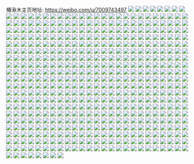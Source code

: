 椿湫木主页地址: https://weibo.com/u/7009743497 
![](https://wx4.sinaimg.cn/mw2000/007EoauZly1h9fcd9bjrzj31kw23ux6p.jpg) 
![](https://wx4.sinaimg.cn/mw2000/007EoauZly1h9fcd9yyyfj31kw23ux6p.jpg) 
![](https://wx4.sinaimg.cn/mw2000/007EoauZly1h9fcewswpkj323u1kw7wi.jpg) 
![](https://wx4.sinaimg.cn/mw2000/007EoauZly1h9fcevvivoj31kw23ux6p.jpg) 
![](https://wx4.sinaimg.cn/mw2000/007EoauZly1h9fcexmikyj31kw23u1ky.jpg) 
![](https://wx4.sinaimg.cn/mw2000/007EoauZly1h9fceyzzaqj31kw23u1ky.jpg) 
![](https://wx4.sinaimg.cn/mw2000/007EoauZly1h9fcf0apk8j323u1kw4qq.jpg) 
![](https://wx4.sinaimg.cn/mw2000/007EoauZly1h9fcf12aefj31kw23u1ky.jpg) 
![](https://wx4.sinaimg.cn/mw2000/007EoauZly1h9fcf1wp2ej31kw23u1ky.jpg) 
![](https://wx4.sinaimg.cn/mw2000/007EoauZly1h9fcf2c1fvj30u01407fy.jpg) 
![](https://wx4.sinaimg.cn/mw2000/007EoauZly1h9fcf45gjqj31s035sb2b.jpg) 
![](https://wx4.sinaimg.cn/mw2000/007EoauZly1h9fcf6p1dcj31s035skjn.jpg) 
![](https://wx4.sinaimg.cn/mw2000/007EoauZly1h9fcf9le6mj31s035sx6r.jpg) 
![](https://wx4.sinaimg.cn/mw2000/007EoauZly1h9fcfbsbohj31s035sb2b.jpg) 
![](https://wx4.sinaimg.cn/mw2000/007EoauZly1h9fcfeitnxj31s035sx6r.jpg) 
![](https://wx4.sinaimg.cn/mw2000/007EoauZly1h9fcfi5nhxj31s035s4qs.jpg) 
![](https://wx4.sinaimg.cn/mw2000/007EoauZly1h9fcfmz9qbj31s035s7wk.jpg) 
![](https://wx4.sinaimg.cn/mw2000/007EoauZly1h9fcfpzgsgj31s035su0y.jpg) 
![](https://wx4.sinaimg.cn/mw2000/007EoauZly1h9eziq86byj30u0140ahq.jpg) 
![](https://wx4.sinaimg.cn/mw2000/007EoauZly1h9ezipmuijj30u0140q8v.jpg) 
![](https://wx4.sinaimg.cn/mw2000/007EoauZly1h9ezirlnjhj30u0140n0n.jpg) 
![](https://wx4.sinaimg.cn/mw2000/007EoauZly1h9ezis34eij30u0140teg.jpg) 
![](https://wx4.sinaimg.cn/mw2000/007EoauZly1h9eziscjxuj30u0140mym.jpg) 
![](https://wx4.sinaimg.cn/mw2000/007EoauZly1h9ep5kxswoj31s035s1kz.jpg) 
![](https://wx4.sinaimg.cn/mw2000/007EoauZly1h9ep5oepn9j32c0340kjn.jpg) 
![](https://wx4.sinaimg.cn/mw2000/007EoauZly1h9ep5pr0gcj31o0280e81.jpg) 
![](https://wx4.sinaimg.cn/mw2000/007EoauZly1h9ep5r9bwoj31gl35rnpd.jpg) 
![](https://wx4.sinaimg.cn/mw2000/007EoauZly1h9ep5v66ggj32252que82.jpg) 
![](https://wx4.sinaimg.cn/mw2000/007EoauZly1h9ep5wcb4ej32c03404qq.jpg) 
![](https://wx4.sinaimg.cn/mw2000/007EoauZly1h9ep5z85yhj31s035sx6q.jpg) 
![](https://wx4.sinaimg.cn/mw2000/007EoauZly1h9ep620uvnj32c0340e84.jpg) 
![](https://wx4.sinaimg.cn/mw2000/007EoauZly1h9ep64ajtrj31s035s1ky.jpg) 
![](https://wx4.sinaimg.cn/mw2000/007EoauZly1h9ep668wc5j32c0340qv5.jpg) 
![](https://wx4.sinaimg.cn/mw2000/007EoauZly1h9ep67jlk0j32c0340e81.jpg) 
![](https://wx4.sinaimg.cn/mw2000/007EoauZly1h9ep690nahj32c0340b29.jpg) 
![](https://wx4.sinaimg.cn/mw2000/007EoauZly1h9ep6a9ac6j32c03404qp.jpg) 
![](https://wx4.sinaimg.cn/mw2000/007EoauZly1h9ep6bqhyoj321n21n7wi.jpg) 
![](https://wx4.sinaimg.cn/mw2000/007EoauZly1h9ep5hnadkj326u26unpd.jpg) 
![](https://wx4.sinaimg.cn/mw2000/007EoauZly1h9ep6cfwqdj31hc1hc1kx.jpg) 
![](https://wx4.sinaimg.cn/mw2000/007EoauZly1h9ep6dku5jj32c0340hdu.jpg) 
![](https://wx4.sinaimg.cn/mw2000/007EoauZly1h8jq13ox38j32c03401ky.jpg) 
![](https://wx4.sinaimg.cn/mw2000/007EoauZly1h7aa882idej31s035rqv6.jpg) 
![](https://wx4.sinaimg.cn/mw2000/007EoauZly1h7aa831017j316m0sgju4.jpg) 
![](https://wx4.sinaimg.cn/mw2000/007EoauZly1h7aa8ajf6nj32c03401kz.jpg) 
![](https://wx4.sinaimg.cn/mw2000/007EoauZly1h7aa87t6umj30sgaaf1ky.jpg) 
![](https://wx4.sinaimg.cn/mw2000/007EoauZly1h7aa8c3m6xj3340340e84.jpg) 
![](https://wx4.sinaimg.cn/mw2000/007EoauZly1h7aa84wgnfj30sg23ue1f.jpg) 
![](https://wx4.sinaimg.cn/mw2000/007EoauZly1h7aa8a9af0j31s035s1kz.jpg) 
![](https://wx4.sinaimg.cn/mw2000/007EoauZly1h7aa8529ulj30xy0u04en.jpg) 
![](https://wx4.sinaimg.cn/mw2000/007EoauZly1h7aa89s93dj31s035rx6q.jpg) 
![](https://wx4.sinaimg.cn/mw2000/007EoauZly1h62b2etzvfj32dc35sqv5.jpg) 
![](https://wx4.sinaimg.cn/mw2000/007EoauZly1h62b2iowbcj31s035s7hr.jpg) 
![](https://wx4.sinaimg.cn/mw2000/007EoauZly1h62b29066mj30sg30eqtc.jpg) 
![](https://wx4.sinaimg.cn/mw2000/007EoauZly1h62b2g0ey6j31s035su0x.jpg) 
![](https://wx4.sinaimg.cn/mw2000/007EoauZly1h62b2igz8zj30sg7dh4qs.jpg) 
![](https://wx4.sinaimg.cn/mw2000/007EoauZly1h62b2iuvhkj30sg6z94qp.jpg) 
![](https://wx4.sinaimg.cn/mw2000/007EoauZly1h62b2hdwh8j30sg4vbu0y.jpg) 
![](https://wx4.sinaimg.cn/mw2000/007EoauZly1h62b2eu11qj30sg3y8jxk.jpg) 
![](https://wx4.sinaimg.cn/mw2000/007EoauZly1h5yasbe2wpj30wi0yjjtq.jpg) 
![](https://wx4.sinaimg.cn/mw2000/007EoauZly1h5yasiwu8pj31s035s48v.jpg) 
![](https://wx4.sinaimg.cn/mw2000/007EoauZly1h5yasji43ij31s035sqa4.jpg) 
![](https://wx4.sinaimg.cn/mw2000/007EoauZly1h5yaseq3lrj31e01uoq6w.jpg) 
![](https://wx4.sinaimg.cn/mw2000/007EoauZly1h5yasigdpxj31s035s7ak.jpg) 
![](https://wx4.sinaimg.cn/mw2000/007EoauZly1h5yasj3tkwj31s035s7a7.jpg) 
![](https://wx4.sinaimg.cn/mw2000/007EoauZly1h5yashyeq5j32302s0kjl.jpg) 
![](https://wx4.sinaimg.cn/mw2000/007EoauZly1h5yasjhodsj32dc35s7b5.jpg) 
![](https://wx4.sinaimg.cn/mw2000/007EoauZly1h5yasbxtm6j30uu1uowg2.jpg) 
![](https://wx4.sinaimg.cn/mw2000/007EoauZly1h5yasimrddj32dc35sb2a.jpg) 
![](https://wx4.sinaimg.cn/mw2000/007EoauZly1h5yascdj4zj30u01hcjv0.jpg) 
![](https://wx4.sinaimg.cn/mw2000/007EoauZly1h5yasczwvjj30m813idn4.jpg) 
![](https://wx4.sinaimg.cn/mw2000/007EoauZly1h5yasd0g0sj30m813itc4.jpg) 
![](https://wx4.sinaimg.cn/mw2000/007EoauZly1h5yascsxjpj30m80hswh9.jpg) 
![](https://wx4.sinaimg.cn/mw2000/007EoauZly1h5ryw4hxfzj32c0340x6p.jpg) 
![](https://wx4.sinaimg.cn/mw2000/007EoauZly1h5ryqzcyfcj323u35shdu.jpg) 
![](https://wx4.sinaimg.cn/mw2000/007EoauZly1h5ryr20jxvj323u35skjm.jpg) 
![](https://wx4.sinaimg.cn/mw2000/007EoauZly1h5ryr4h8bej335s23uhdu.jpg) 
![](https://wx4.sinaimg.cn/mw2000/007EoauZly1h5ryr7h58hj31t82pvb2b.jpg) 
![](https://wx4.sinaimg.cn/mw2000/007EoauZly1h5ryra845pj323u35s4qr.jpg) 
![](https://wx4.sinaimg.cn/mw2000/007EoauZly1h5ryrce84qj323u35su0x.jpg) 
![](https://wx4.sinaimg.cn/mw2000/007EoauZly1h5ryrenpupj323u35snpd.jpg) 
![](https://wx4.sinaimg.cn/mw2000/007EoauZly1h5ryqwir8bj323u35s4qq.jpg) 
![](https://wx4.sinaimg.cn/mw2000/007EoauZly1h5ryrhb0qqj323u35sb2a.jpg) 
![](https://wx4.sinaimg.cn/mw2000/007EoauZly1h5ryrjnt4lj335s23ub2a.jpg) 
![](https://wx4.sinaimg.cn/mw2000/007EoauZly1h5ryrpdwcqj323u35s7wi.jpg) 
![](https://wx4.sinaimg.cn/mw2000/007EoauZly1h5ryrs66h0j323u35se82.jpg) 
![](https://wx4.sinaimg.cn/mw2000/007EoauZly1h5ryru71d4j31s32p9hdt.jpg) 
![](https://wx4.sinaimg.cn/mw2000/007EoauZly1h5ryrw98t1j323u35sb2a.jpg) 
![](https://wx4.sinaimg.cn/mw2000/007EoauZly1h5ryrms6fjj323u35shdu.jpg) 
![](https://wx4.sinaimg.cn/mw2000/007EoauZly1h5ryryqz25j323u35s1ky.jpg) 
![](https://wx4.sinaimg.cn/mw2000/007EoauZly1h5rys16a1oj323u35s1ky.jpg) 
![](https://wx4.sinaimg.cn/mw2000/007EoauZly1h5rys4bnjgj323u35s7wi.jpg) 
![](https://wx4.sinaimg.cn/mw2000/007EoauZly1h5rymhm28ej323u35sb2a.jpg) 
![](https://wx4.sinaimg.cn/mw2000/007EoauZly1h5rymt5bocj32tc480b2a.jpg) 
![](https://wx4.sinaimg.cn/mw2000/007EoauZly1h5rymkjfybj323u35s7wi.jpg) 
![](https://wx4.sinaimg.cn/mw2000/007EoauZly1h5rymmvbxaj323u35s4qq.jpg) 
![](https://wx4.sinaimg.cn/mw2000/007EoauZly1h5rymvraz6j323u35s4qq.jpg) 
![](https://wx4.sinaimg.cn/mw2000/007EoauZly1h5rymrm9txj31s92ofb29.jpg) 
![](https://wx4.sinaimg.cn/mw2000/007EoauZly1h5rynjicefj32tc4801l0.jpg) 
![](https://wx4.sinaimg.cn/mw2000/007EoauZly1h5rynmh1zmj32tc480qv7.jpg) 
![](https://wx4.sinaimg.cn/mw2000/007EoauZly1h5rynol2wxj32tc4804qr.jpg) 
![](https://wx4.sinaimg.cn/mw2000/007EoauZly1h5rynr2on7j32tc4801l0.jpg) 
![](https://wx4.sinaimg.cn/mw2000/007EoauZly1h5rynu2k3xj34802tc4qu.jpg) 
![](https://wx4.sinaimg.cn/mw2000/007EoauZly1h5rynh34gsj32tc480hdv.jpg) 
![](https://wx4.sinaimg.cn/mw2000/007EoauZly1h5rynw769vj32tc480u0y.jpg) 
![](https://wx4.sinaimg.cn/mw2000/007EoauZly1h5ev5ixc3jj32c0340x6p.jpg) 
![](https://wx4.sinaimg.cn/mw2000/007EoauZly1h5ev5q7zjpj325a2v2x6q.jpg) 
![](https://wx4.sinaimg.cn/mw2000/007EoauZly1h5ev5n0n3kj30lm0wfduc.jpg) 
![](https://wx4.sinaimg.cn/mw2000/007EoauZly1h5ev5p88tzj322e2r7npe.jpg) 
![](https://wx4.sinaimg.cn/mw2000/007EoauZly1h5ev5ixtryj31gl35rdnn.jpg) 
![](https://wx4.sinaimg.cn/mw2000/007EoauZly1h5ev5rumf7j335r23ux6p.jpg) 
![](https://wx4.sinaimg.cn/mw2000/007EoauZly1h5ev5ux95hj335r23u7wj.jpg) 
![](https://wx4.sinaimg.cn/mw2000/007EoauZly1h5ev5ns0u0j31be0zke1m.jpg) 
![](https://wx4.sinaimg.cn/mw2000/007EoauZly1h5ev5f3w2zj30wi1yc49i.jpg) 
![](https://wx4.sinaimg.cn/mw2000/007EoauZly1h5ev5gog3aj32c0340kd2.jpg) 
![](https://wx4.sinaimg.cn/mw2000/007EoauZly1h5ev5lrxj1j32c0340qv5.jpg) 
![](https://wx4.sinaimg.cn/mw2000/007EoauZly1h5ev5qxs79j32c0340e82.jpg) 
![](https://wx4.sinaimg.cn/mw2000/007EoauZly1h5ev5pw2qej32dc1kxb29.jpg) 
![](https://wx4.sinaimg.cn/mw2000/007EoauZly1h5ev5ofvygj32c03401ky.jpg) 
![](https://wx4.sinaimg.cn/mw2000/007EoauZly1h5ev5m31kgj32c0340npd.jpg) 
![](https://wx4.sinaimg.cn/mw2000/007EoauZly1h5ejsyyjxkj319j1oq1kx.jpg) 
![](https://wx4.sinaimg.cn/mw2000/007EoauZly1h4q64jw2xmj30sg65kqv7.jpg) 
![](https://wx4.sinaimg.cn/mw2000/007EoauZly1h4q64qzsc7j30sg5uyb2c.jpg) 
![](https://wx4.sinaimg.cn/mw2000/007EoauZly1h4q64srxn6j30sg1hx164.jpg) 
![](https://wx4.sinaimg.cn/mw2000/007EoauZly1h4q64w0ejfj30sg3cwe81.jpg) 
![](https://wx4.sinaimg.cn/mw2000/007EoauZly1h4q654w943j30sg6gau0z.jpg) 
![](https://wx4.sinaimg.cn/mw2000/007EoauZly1h4q65srrynj30sg7klx6r.jpg) 
![](https://wx4.sinaimg.cn/mw2000/007EoauZly1h4q660bhtcj31k522vnpd.jpg) 
![](https://wx4.sinaimg.cn/mw2000/007EoauZly1h4q667xm59j30sg32bhdt.jpg) 
![](https://wx4.sinaimg.cn/mw2000/007EoauZly1h4q66edra1j30sg5ma4qs.jpg) 
![](https://wx4.sinaimg.cn/mw2000/007EoauZly1h4ee12w04uj32c02bzkjm.jpg) 
![](https://wx4.sinaimg.cn/mw2000/007EoauZly1h4ee15l5btj31x61x64qq.jpg) 
![](https://wx4.sinaimg.cn/mw2000/007EoauZly1h4ee18yxfkj31q41q4qv5.jpg) 
![](https://wx4.sinaimg.cn/mw2000/007EoauZly1h4ee1cx2rmj3245245b2b.jpg) 
![](https://wx4.sinaimg.cn/mw2000/007EoauZly1h4ee1gaymwj32c02bznpf.jpg) 
![](https://wx4.sinaimg.cn/mw2000/007EoauZly1h4ee1grl9mj30lt0ltn1j.jpg) 
![](https://wx4.sinaimg.cn/mw2000/007EoauZly1h4ee0zldmdj32c0340e82.jpg) 
![](https://wx4.sinaimg.cn/mw2000/007EoauZly1h4ee1hg069j30wi1ycqkw.jpg) 
![](https://wx4.sinaimg.cn/mw2000/007EoauZly1h4ee1j2rk1j31pt1zc4qp.jpg) 
![](https://wx4.sinaimg.cn/mw2000/007EoauZly1h4ee1jp7iyj32c0340wxe.jpg) 
![](https://wx4.sinaimg.cn/mw2000/007EoauZly1h4b826qefgj32c0340npf.jpg) 
![](https://wx4.sinaimg.cn/mw2000/007EoauZly1h4b82nheelj30ve1604c4.jpg) 
![](https://wx4.sinaimg.cn/mw2000/007EoauZly1h4b8277jvdj30u0140thd.jpg) 
![](https://wx4.sinaimg.cn/mw2000/007EoauZly1h4b82ogj15j30u0140wrg.jpg) 
![](https://wx4.sinaimg.cn/mw2000/007EoauZly1h4b822re7rj30ug14lqdp.jpg) 
![](https://wx4.sinaimg.cn/mw2000/007EoauZly1h4b8288t7ij30vf15xdog.jpg) 
![](https://wx4.sinaimg.cn/mw2000/007EoauZly1h4b83m9xeaj31j21zw4qp.jpg) 
![](https://wx4.sinaimg.cn/mw2000/007EoauZly1h4b85dyjb7j31o0280kjl.jpg) 
![](https://wx4.sinaimg.cn/mw2000/007EoauZly1h4b84lp39qj31bb12xkd8.jpg) 
![](https://wx4.sinaimg.cn/mw2000/007EoauZly1h3eqe2cgryj33402c0x6p.jpg) 
![](https://wx4.sinaimg.cn/mw2000/007EoauZly1h3eqe3lrxuj31wa2j2x6g.jpg) 
![](https://wx4.sinaimg.cn/mw2000/007EoauZly1h3eqfyjjiuj30u0140jxf.jpg) 
![](https://wx4.sinaimg.cn/mw2000/007EoauZly1h3eqfyte3jj30u0140acq.jpg) 
![](https://wx4.sinaimg.cn/mw2000/007EoauZly1h3eqfz3szvj30u0190whp.jpg) 
![](https://wx4.sinaimg.cn/mw2000/007EoauZly1h3eqfza93tj30u00u0ac0.jpg) 
![](https://wx4.sinaimg.cn/mw2000/007EoauZly1h3eql93p2mj31400u0whh.jpg) 
![](https://wx4.sinaimg.cn/mw2000/007EoauZly1h3eqlasxncj31o0280npd.jpg) 
![](https://wx4.sinaimg.cn/mw2000/007EoauZly1h3eqlb6rprj30u0140dl6.jpg) 
![](https://wx4.sinaimg.cn/mw2000/007EoauZly1h3eqlbdf56j30u00u0dh4.jpg) 
![](https://wx4.sinaimg.cn/mw2000/007EoauZly1h3eqlbnvlqj31350jv42r.jpg) 
![](https://wx4.sinaimg.cn/mw2000/007EoauZly1h3eqldjzu9j31iu214qv5.jpg) 
![](https://wx4.sinaimg.cn/mw2000/007EoauZly1h3eqle2ztbj31o0280atl.jpg) 
![](https://wx4.sinaimg.cn/mw2000/007EoauZly1h3eqlev9fzj31o0280tzc.jpg) 
![](https://wx4.sinaimg.cn/mw2000/007EoauZly1h3eqlfezrlj31o0280e2f.jpg) 
![](https://wx4.sinaimg.cn/mw2000/007EoauZly1h3eqlfth7wj30lo0wimz2.jpg) 
![](https://wx4.sinaimg.cn/mw2000/007EoauZly1gznu8oike1j322r3404qq.jpg) 
![](https://wx4.sinaimg.cn/mw2000/007EoauZly1gznu8qxeonj31t02pee83.jpg) 
![](https://wx4.sinaimg.cn/mw2000/007EoauZly1gznu8rgq6bj30u010jq7j.jpg) 
![](https://wx4.sinaimg.cn/mw2000/007EoauZly1gznu8s4jy0j32v41wux37.jpg) 
![](https://wx4.sinaimg.cn/mw2000/007EoauZly1gznfbgojlzj311l1kdhcw.jpg) 
![](https://wx4.sinaimg.cn/mw2000/007EoauZly1gznemya4w0j31w72uc4qq.jpg) 
![](https://wx4.sinaimg.cn/mw2000/007EoauZly1gznemwelb4j323u35s1kz.jpg) 
![](https://wx4.sinaimg.cn/mw2000/007EoauZly1gznfbj2g1oj323u35snpe.jpg) 
![](https://wx4.sinaimg.cn/mw2000/007EoauZly1gznfbke7g9j31o02t8b29.jpg) 
![](https://wx4.sinaimg.cn/mw2000/007EoauZly1gznen0e3chj323u35shdu.jpg) 
![](https://wx4.sinaimg.cn/mw2000/007EoauZly1gznen2q5gzj323u35skjm.jpg) 
![](https://wx4.sinaimg.cn/mw2000/007EoauZly1gznen4qupoj323u35skjm.jpg) 
![](https://wx4.sinaimg.cn/mw2000/007EoauZly1gznencfekqj323u35sx6q.jpg) 
![](https://wx4.sinaimg.cn/mw2000/007EoauZly1gznenl8tedj323u35se82.jpg) 
![](https://wx4.sinaimg.cn/mw2000/007EoauZly1gznfbm7mc4j323v35s4qr.jpg) 
![](https://wx4.sinaimg.cn/mw2000/007EoauZly1gznfbokbjfj323u35snpe.jpg) 
![](https://wx4.sinaimg.cn/mw2000/007EoauZly1gznen6hshqj31q82ldu0x.jpg) 
![](https://wx4.sinaimg.cn/mw2000/007EoauZly1gznena1ye7j335s23ue82.jpg) 
![](https://wx4.sinaimg.cn/mw2000/007EoauZly1gznen82b9qj31gl26ve81.jpg) 
![](https://wx4.sinaimg.cn/mw2000/007EoauZly1gzke76ni8hj30u0140gqv.jpg) 
![](https://wx4.sinaimg.cn/mw2000/007EoauZly1gzke7dznadj323u35su0z.jpg) 
![](https://wx4.sinaimg.cn/mw2000/007EoauZly1gzke7fho76j31400u00xx.jpg) 
![](https://wx4.sinaimg.cn/mw2000/007EoauZly1gzke7fz9fbj30u0140wil.jpg) 
![](https://wx4.sinaimg.cn/mw2000/007EoauZly1gzke7jb4bnj323u35s4qs.jpg) 
![](https://wx4.sinaimg.cn/mw2000/007EoauZly1gzke7k6i8oj30u0140dkt.jpg) 
![](https://wx4.sinaimg.cn/mw2000/007EoauZly1gzke7w96ezj323u35se83.jpg) 
![](https://wx4.sinaimg.cn/mw2000/007EoauZly1gzke81rw5pj323u35s1l0.jpg) 
![](https://wx4.sinaimg.cn/mw2000/007EoauZly1gzke84mdv1j323u35s4qr.jpg) 
![](https://wx4.sinaimg.cn/mw2000/007EoauZly1gzke86kplsj323u35sx6p.jpg) 
![](https://wx4.sinaimg.cn/mw2000/007EoauZly1gzke878jt0j31900u0wld.jpg) 
![](https://wx4.sinaimg.cn/mw2000/007EoauZly1gzke8b4jf1j323u35se83.jpg) 
![](https://wx4.sinaimg.cn/mw2000/007EoauZly1gzke8drdhuj323u35s4qr.jpg) 
![](https://wx4.sinaimg.cn/mw2000/007EoauZly1gzke8j4my0j323u35sqv6.jpg) 
![](https://wx4.sinaimg.cn/mw2000/007EoauZly1gzke8p6u64j33344mokjo.jpg) 
![](https://wx4.sinaimg.cn/mw2000/007EoauZly1gzj95qsbujj31o03bykjm.jpg) 
![](https://wx4.sinaimg.cn/mw2000/007EoauZly1gzj95rh237j31vz19a7eo.jpg) 
![](https://wx4.sinaimg.cn/mw2000/007EoauZly1gzj95sgclej31jk2bcka0.jpg) 
![](https://wx4.sinaimg.cn/mw2000/007EoauZly1gzj95vgw7qj31o057b4qq.jpg) 
![](https://wx4.sinaimg.cn/mw2000/007EoauZly1gzj95wq6epj333421z1kx.jpg) 
![](https://wx4.sinaimg.cn/mw2000/007EoauZly1gzj95xhudqj32bc1jje4f.jpg) 
![](https://wx4.sinaimg.cn/mw2000/007EoauZly1gzj95zrubtj31o0280hdt.jpg) 
![](https://wx4.sinaimg.cn/mw2000/007EoauZly1gzj960rnpjj324f1lcqn7.jpg) 
![](https://wx4.sinaimg.cn/mw2000/007EoauZly1gzj962zd13j31o030fqv5.jpg) 
![](https://wx4.sinaimg.cn/mw2000/007EoauZly1gzekah9mopj30ez0hjgmi.jpg) 
![](https://wx4.sinaimg.cn/mw2000/007EoauZly1gzekahwirxj30xc0qfjyq.jpg) 
![](https://wx4.sinaimg.cn/mw2000/007EoauZly1gzekaj1cjaj30xc05fgn7.jpg) 
![](https://wx4.sinaimg.cn/mw2000/007EoauZly1gzekajjk6oj30xb05475q.jpg) 
![](https://wx4.sinaimg.cn/mw2000/007EoauZly1gzekakgndcj31o0200dti.jpg) 
![](https://wx4.sinaimg.cn/mw2000/007EoauZly1gzekan2os7j31o0400hdt.jpg) 
![](https://wx4.sinaimg.cn/mw2000/007EoauZly1gzekaqhedhj31o0500x6p.jpg) 
![](https://wx4.sinaimg.cn/mw2000/007EoauZly1gzekas9jezj31jk0xcb29.jpg) 
![](https://wx4.sinaimg.cn/mw2000/007EoauZly1gzekat54ftj31jk0xcaoh.jpg) 
![](https://wx4.sinaimg.cn/mw2000/007EoauZly1gzegfzgq9kj30si0g1te1.jpg) 
![](https://wx4.sinaimg.cn/mw2000/007EoauZly1gzegg09wi0j31o01vie38.jpg) 
![](https://wx4.sinaimg.cn/mw2000/007EoauZly1gzegg2awfej32bc2bc7wh.jpg) 
![](https://wx4.sinaimg.cn/mw2000/007EoauZly1gzegg3k1ovj32bc2bce7z.jpg) 
![](https://wx4.sinaimg.cn/mw2000/007EoauZly1gzegg42mrwj30rt07jjso.jpg) 
![](https://wx4.sinaimg.cn/mw2000/007EoauZly1gzegg5wtjuj32bc2bc7wi.jpg) 
![](https://wx4.sinaimg.cn/mw2000/007EoauZly1gzegg7gnooj32bc2bc4qp.jpg) 
![](https://wx4.sinaimg.cn/mw2000/007EoauZly1gzawha0pizj32bc1avdz1.jpg) 
![](https://wx4.sinaimg.cn/mw2000/007EoauZly1gzawhb12j0j32bc2bce81.jpg) 
![](https://wx4.sinaimg.cn/mw2000/007EoauZly1gzawhbkqe6j32bc1avtvf.jpg) 
![](https://wx4.sinaimg.cn/mw2000/007EoauZly1gzawhc1fyqj32bc1avqhn.jpg) 
![](https://wx4.sinaimg.cn/mw2000/007EoauZly1gzawhchvlaj32aw1am16v.jpg) 
![](https://wx4.sinaimg.cn/mw2000/007EoauZly1gzawhd18xcj327418i7hr.jpg) 
![](https://wx4.sinaimg.cn/mw2000/007EoauZly1gzawhdqlp9j32bc1av7nx.jpg) 
![](https://wx4.sinaimg.cn/mw2000/007EoauZly1gzawhgmh2pj32bc2bcb2c.jpg) 
![](https://wx4.sinaimg.cn/mw2000/007EoauZly1gzawhhdo29j327b18lk8j.jpg) 
![](https://wx4.sinaimg.cn/mw2000/007EoauZly1gz7fk8smknj33402c0kjl.jpg) 
![](https://wx4.sinaimg.cn/mw2000/007EoauZly1gz7fkan7efj31o04kz4qq.jpg) 
![](https://wx4.sinaimg.cn/mw2000/007EoauZly1gz7fkhcepdj31o05z0x6q.jpg) 
![](https://wx4.sinaimg.cn/mw2000/007EoauZly1gz7fklz8h7j31o0560kjn.jpg) 
![](https://wx4.sinaimg.cn/mw2000/007EoauZly1gz7fkp45s8j31o069wqv8.jpg) 
![](https://wx4.sinaimg.cn/mw2000/007EoauZly1gz7fksaxyzj31o06crkjm.jpg) 
![](https://wx4.sinaimg.cn/mw2000/007EoauZly1gz7fku6m53j31o02ylnpd.jpg) 
![](https://wx4.sinaimg.cn/mw2000/007EoauZly1gz7fkuvthrj31o02mih3r.jpg) 
![](https://wx4.sinaimg.cn/mw2000/007EoauZly1gz7fkxl89bj31o06t04qs.jpg) 
![](https://wx4.sinaimg.cn/mw2000/007EoauZly1gz4sz6gj6kj31o0300tye.jpg) 
![](https://wx4.sinaimg.cn/mw2000/007EoauZly1gz4sz8u3i8j31o03001kx.jpg) 
![](https://wx4.sinaimg.cn/mw2000/007EoauZly1gz4szba09pj31o02004jb.jpg) 
![](https://wx4.sinaimg.cn/mw2000/007EoauZly1gz4szdsfx7j31o0400e81.jpg) 
![](https://wx4.sinaimg.cn/mw2000/007EoauZly1gz4szimkz4j31o06007wi.jpg) 
![](https://wx4.sinaimg.cn/mw2000/007EoauZly1gz4szlib46j31o03004qp.jpg) 
![](https://wx4.sinaimg.cn/mw2000/007EoauZly1gz4sznmbfmj31o0300b0o.jpg) 
![](https://wx4.sinaimg.cn/mw2000/007EoauZly1gz4szoj8xdj30u00u0dkk.jpg) 
![](https://wx4.sinaimg.cn/mw2000/007EoauZly1gz4szpjo1dj31o026ytp3.jpg) 
![](https://wx4.sinaimg.cn/mw2000/007EoauZly1gz1t450ki4j324h24h1im.jpg) 
![](https://wx4.sinaimg.cn/mw2000/007EoauZly1gz0qqf13p3j32c0340hdv.jpg) 
![](https://wx4.sinaimg.cn/mw2000/007EoauZly1gz0qqiylcvj32c0340e83.jpg) 
![](https://wx4.sinaimg.cn/mw2000/007EoauZly1gz0qqlqu47j32c03407wj.jpg) 
![](https://wx4.sinaimg.cn/mw2000/007EoauZly1gz0qqn36umj31o0281npd.jpg) 
![](https://wx4.sinaimg.cn/mw2000/007EoauZly1gz0qqpid6zj31o03c41ky.jpg) 
![](https://wx4.sinaimg.cn/mw2000/007EoauZly1gz0qqrcx5rj32qu1u0b29.jpg) 
![](https://wx4.sinaimg.cn/mw2000/007EoauZly1gz0qqrz87kj322s33z4f4.jpg) 
![](https://wx4.sinaimg.cn/mw2000/007EoauZly1gz0mfd38kij31fj2bce82.jpg) 
![](https://wx4.sinaimg.cn/mw2000/007EoauZly1gz0qqvfwkpj32c0340x6p.jpg) 
![](https://wx4.sinaimg.cn/mw2000/007EoauZly1gz0qqw1tavj31he283ncc.jpg) 
![](https://wx4.sinaimg.cn/mw2000/007EoauZly1gz0qqx0vsmj334022r1kx.jpg) 
![](https://wx4.sinaimg.cn/mw2000/007EoauZly1gz0qqxns8kj334022rnht.jpg) 
![](https://wx4.sinaimg.cn/mw2000/007EoauZly1gz0mfp04uej31u52yx4qq.jpg) 
![](https://wx4.sinaimg.cn/mw2000/007EoauZly1gz0qqz5qucj32bc2bcnpd.jpg) 
![](https://wx4.sinaimg.cn/mw2000/007EoauZly1gyzimnlbtrj32c0340ajw.jpg) 
![](https://wx4.sinaimg.cn/mw2000/007EoauZly1gyzimoo3buj32bc2bc1kx.jpg) 
![](https://wx4.sinaimg.cn/mw2000/007EoauZly1gyzimqn5cej32c03404qp.jpg) 
![](https://wx4.sinaimg.cn/mw2000/007EoauZly1gyzimpbaywj32bc1qigzs.jpg) 
![](https://wx4.sinaimg.cn/mw2000/007EoauZly1gyzimro7p3j32v425ce3v.jpg) 
![](https://wx4.sinaimg.cn/mw2000/007EoauZly1gyzims9vd6j32bc2bc1cv.jpg) 
![](https://wx4.sinaimg.cn/mw2000/007EoauZly1gyz5ocnq6pj31mc12w1i1.jpg) 
![](https://wx4.sinaimg.cn/mw2000/007EoauZly1gyz5rsl3baj31cc2dxu0x.jpg) 
![](https://wx4.sinaimg.cn/mw2000/007EoauZly1gyz5rtur0lj31yd0z71kx.jpg) 
![](https://wx4.sinaimg.cn/mw2000/007EoauZly1gyz5ofo5zoj31mc2md4qq.jpg) 
![](https://wx4.sinaimg.cn/mw2000/007EoauZly1gyz5ogwglpj30hs0bvjrj.jpg) 
![](https://wx4.sinaimg.cn/mw2000/007EoauZly1gyz5ohjjvpj31pi1504qp.jpg) 
![](https://wx4.sinaimg.cn/mw2000/007EoauZly1gyxa3djj3zj30xc0dwwjm.jpg) 
![](https://wx4.sinaimg.cn/mw2000/007EoauZly1gyx3dk2hsnj32371kf1kx.jpg) 
![](https://wx4.sinaimg.cn/mw2000/007EoauZly1gyx3dkm208j31xj1ae0yy.jpg) 
![](https://wx4.sinaimg.cn/mw2000/007EoauZly1gyx3dm6p6zj32wk1xob29.jpg) 
![](https://wx4.sinaimg.cn/mw2000/007EoauZly1gyx3do30n4j31o02rohdt.jpg) 
![](https://wx4.sinaimg.cn/mw2000/007EoauZly1gyx3dq8ab3j31o03c04qp.jpg) 
![](https://wx4.sinaimg.cn/mw2000/007EoauZly1gyx3dro8kuj31o033qqv5.jpg) 
![](https://wx4.sinaimg.cn/mw2000/007EoauZly1gyx3dta578j31o02x0b29.jpg) 
![](https://wx4.sinaimg.cn/mw2000/007EoauZly1gyx3dtmyg4j30p70e6gm3.jpg) 
![](https://wx4.sinaimg.cn/mw2000/007EoauZly1gyx3dwbsroj32v425ckjn.jpg) 
![](https://wx4.sinaimg.cn/mw2000/007EoauZly1gyx3dxelenj30sg0sgtgx.jpg) 
![](https://wx4.sinaimg.cn/mw2000/007EoauZly1gyx3dxttwvj30st0lmaea.jpg) 
![](https://wx4.sinaimg.cn/mw2000/007EoauZly1gyx3e05sl9j32v425c7wj.jpg) 
![](https://wx4.sinaimg.cn/mw2000/007EoauZly1gyx3e2kfn8j32bc2bcqv6.jpg) 
![](https://wx4.sinaimg.cn/mw2000/007EoauZly1gyx3e5ip44j32bc2bcu0z.jpg) 
![](https://wx4.sinaimg.cn/mw2000/007EoauZly1gyw74q4l6wj30u01t00x9.jpg) 
![](https://wx4.sinaimg.cn/mw2000/007EoauZly1gyw74qj139j30u00u0dla.jpg) 
![](https://wx4.sinaimg.cn/mw2000/007EoauZly1gyulse3eukj31o0300b29.jpg) 
![](https://wx4.sinaimg.cn/mw2000/007EoauZly1gyulsfla9ej31o02001kx.jpg) 
![](https://wx4.sinaimg.cn/mw2000/007EoauZly1gyulshcc9dj31o03007wh.jpg) 
![](https://wx4.sinaimg.cn/mw2000/007EoauZly1gyulsijqxnj31o0200e0n.jpg) 
![](https://wx4.sinaimg.cn/mw2000/007EoauZly1gyulsjw2cmj31jk0xcb29.jpg) 
![](https://wx4.sinaimg.cn/mw2000/007EoauZly1gyulsmuoy1j31o0600e82.jpg) 
![](https://wx4.sinaimg.cn/mw2000/007EoauZly1gyulsoy5jpj31o0400e81.jpg) 
![](https://wx4.sinaimg.cn/mw2000/007EoauZly1gyulsqb87bj31o0200wt6.jpg) 
![](https://wx4.sinaimg.cn/mw2000/007EoauZly1gyulsrtdznj31jk0xchdt.jpg) 
![](https://wx4.sinaimg.cn/mw2000/007EoauZly1gyrg526k8cj31o03fn4qp.jpg) 
![](https://wx4.sinaimg.cn/mw2000/007EoauZly1gyrg5616qaj31o04wpnpf.jpg) 
![](https://wx4.sinaimg.cn/mw2000/007EoauZly1gyrg57ktejj32bc2bc7wh.jpg) 
![](https://wx4.sinaimg.cn/mw2000/007EoauZly1gyrg596jfij32bc2bckho.jpg) 
![](https://wx4.sinaimg.cn/mw2000/007EoauZly1gyrg5awaqdj32bc2bcu0x.jpg) 
![](https://wx4.sinaimg.cn/mw2000/007EoauZly1gyrg5de9rsj31o02i2x6p.jpg) 
![](https://wx4.sinaimg.cn/mw2000/007EoauZly1gyrg5dycx6j30sg0j0wg5.jpg) 
![](https://wx4.sinaimg.cn/mw2000/007EoauZly1gyrg5gddouj32bc2bcb2a.jpg) 
![](https://wx4.sinaimg.cn/mw2000/007EoauZly1gyrg5itqvpj3334223x6q.jpg) 
![](https://wx4.sinaimg.cn/mw2000/007EoauZly1gyrg5jnm03j30u02194fx.jpg) 
![](https://wx4.sinaimg.cn/mw2000/007EoauZly1gyp1z7n25nj31o02i0npe.jpg) 
![](https://wx4.sinaimg.cn/mw2000/007EoauZly1gyp1z9x4m2j31o0280qv5.jpg) 
![](https://wx4.sinaimg.cn/mw2000/007EoauZly1gyp1zbg32sj31o027wkjl.jpg) 
![](https://wx4.sinaimg.cn/mw2000/007EoauZly1gyp1zc54e3j32bc1jktl3.jpg) 
![](https://wx4.sinaimg.cn/mw2000/007EoauZly1gyp1z5zqllj30u00ql41a.jpg) 
![](https://wx4.sinaimg.cn/mw2000/007EoauZly1gyp1ze5wgzj31o027yhdt.jpg) 
![](https://wx4.sinaimg.cn/mw2000/007EoauZly1gyp1zejxplj30tz0jzah2.jpg) 
![](https://wx4.sinaimg.cn/mw2000/007EoauZly1gyp1zf3p22j32bc1jjng8.jpg) 
![](https://wx4.sinaimg.cn/mw2000/007EoauZly1gyp1zpdj7oj30u00jzdhd.jpg) 
![](https://wx4.sinaimg.cn/mw2000/007EoauZly1gyk0l59d6uj32bc2bc4qq.jpg) 
![](https://wx4.sinaimg.cn/mw2000/007EoauZly1gyk0ld18n3j32bb1jj1kx.jpg) 
![](https://wx4.sinaimg.cn/mw2000/007EoauZly1gyk0m9rl83j31o02c47wi.jpg) 
![](https://wx4.sinaimg.cn/mw2000/007EoauZly1gyk0mcxwprj31oi14c7wh.jpg) 
![](https://wx4.sinaimg.cn/mw2000/007EoauZly1gyk0mes4cnj31ti17o1al.jpg) 
![](https://wx4.sinaimg.cn/mw2000/007EoauZly1gyk0mgqd2vj319l0udnfe.jpg) 
![](https://wx4.sinaimg.cn/mw2000/007EoauZly1gyk0mpvnboj31o0500e84.jpg) 
![](https://wx4.sinaimg.cn/mw2000/007EoauZly1gyk0muxysrj31o042e7wh.jpg) 
![](https://wx4.sinaimg.cn/mw2000/007EoauZly1gyk0n55b1ij31o051g4ng.jpg) 
![](https://wx4.sinaimg.cn/mw2000/007EoauZly1gyfqsh17n4j32bc2bce83.jpg) 
![](https://wx4.sinaimg.cn/mw2000/007EoauZly1gyfqsajozzj335s2dcqv7.jpg) 
![](https://wx4.sinaimg.cn/mw2000/007EoauZly1gyfqsmw0pbj32c02c0qv5.jpg) 
![](https://wx4.sinaimg.cn/mw2000/007EoauZly1gyfqscfgxgj30u00u07nb.jpg) 
![](https://wx4.sinaimg.cn/mw2000/007EoauZly1gyfqsjfyaij31o027zkjl.jpg) 
![](https://wx4.sinaimg.cn/mw2000/007EoauZly1gyfqspzbyrj32c02c04qp.jpg) 
![](https://wx4.sinaimg.cn/mw2000/007EoauZly1gya20ouwncj30u00nq430.jpg) 
![](https://wx4.sinaimg.cn/mw2000/007EoauZly1gya218ylldj31o01zee30.jpg) 
![](https://wx4.sinaimg.cn/mw2000/007EoauZly1gya21nlp0gj32bc1jjh8w.jpg) 
![](https://wx4.sinaimg.cn/mw2000/007EoauZly1gya22auz3cj32bc2bcqv7.jpg) 
![](https://wx4.sinaimg.cn/mw2000/007EoauZly1gya29m85bzj32bc2bcu0z.jpg) 
![](https://wx4.sinaimg.cn/mw2000/007EoauZly1gya2gt5iv9j32bc2bcqv8.jpg) 
![](https://wx4.sinaimg.cn/mw2000/007EoauZly1gya2igybg5j31o08c0hdy.jpg) 
![](https://wx4.sinaimg.cn/mw2000/007EoauZly1gya2il4zwxj31o03c07wh.jpg) 
![](https://wx4.sinaimg.cn/mw2000/007EoauZly1gya2iny9irj31j42aodtn.jpg) 
![](https://wx4.sinaimg.cn/mw2000/007EoauZly1gy7n241xotj30u01t0gwg.jpg) 
![](https://wx4.sinaimg.cn/mw2000/007EoauZly1gy7n2gus4uj30u01t0qe7.jpg) 
![](https://wx4.sinaimg.cn/mw2000/007EoauZly1gy7n2uppnpj31jk0xcgt2.jpg) 
![](https://wx4.sinaimg.cn/mw2000/007EoauZly1gy7n3bar27j31jk0xcqa1.jpg) 
![](https://wx4.sinaimg.cn/mw2000/007EoauZly1gy1k6nbo6vj31jk0xc1kx.jpg) 
![](https://wx4.sinaimg.cn/mw2000/007EoauZly1gy1k6ottqdj31jk0xcki3.jpg) 
![](https://wx4.sinaimg.cn/mw2000/007EoauZly1gy1k6qnzwyj31jk0xc1kx.jpg) 
![](https://wx4.sinaimg.cn/mw2000/007EoauZly1gy1k6t8xe3j31jk0xc7wh.jpg) 
![](https://wx4.sinaimg.cn/mw2000/007EoauZly1gy1k6uubqfj31jk0xcx1l.jpg) 
![](https://wx4.sinaimg.cn/mw2000/007EoauZly1gy1k6wlwynj31jk0xc7wh.jpg) 
![](https://wx4.sinaimg.cn/mw2000/007EoauZly1gy1k72qbofj31jk0xc7w2.jpg) 
![](https://wx4.sinaimg.cn/mw2000/007EoauZly1gy1k74dowjj31jk0xc4jf.jpg) 
![](https://wx4.sinaimg.cn/mw2000/007EoauZly1gy1k76evr6j31jk0xc7mq.jpg) 
![](https://wx4.sinaimg.cn/mw2000/007EoauZly1gy1k78szaqj31jk0xcqs2.jpg) 
![](https://wx4.sinaimg.cn/mw2000/007EoauZly1gy1k7c45f8j31jk0xctzj.jpg) 
![](https://wx4.sinaimg.cn/mw2000/007EoauZly1gy1k7gdddhj31jk0xchaf.jpg) 
![](https://wx4.sinaimg.cn/mw2000/007EoauZly1gy1k7m88vyj31jk0xcb29.jpg) 
![](https://wx4.sinaimg.cn/mw2000/007EoauZly1gxx29cgbwkj30u01t0jwp.jpg) 
![](https://wx4.sinaimg.cn/mw2000/007EoauZly1gxx29dex5uj30u01t0n1q.jpg) 
![](https://wx4.sinaimg.cn/mw2000/007EoauZly1gxx29gh7e3j30xc1jk7eu.jpg) 
![](https://wx4.sinaimg.cn/mw2000/007EoauZly1gxx29jcxegj30xc1jkgwp.jpg) 
![](https://wx4.sinaimg.cn/mw2000/007EoauZly1gxx1h8cqzcj31o04dd7wi.jpg) 
![](https://wx4.sinaimg.cn/mw2000/007EoauZly1gxx1hhh95vj31o06404qq.jpg) 
![](https://wx4.sinaimg.cn/mw2000/007EoauZly1gxx1hp9k3mj31o04jru0x.jpg) 
![](https://wx4.sinaimg.cn/mw2000/007EoauZly1gxx1i253jkj31o09yw7wj.jpg) 
![](https://wx4.sinaimg.cn/mw2000/007EoauZly1gxx1i49wkvj30u0140ah1.jpg) 
![](https://wx4.sinaimg.cn/mw2000/007EoauZly1gxx1i644msj30u01407dp.jpg) 
![](https://wx4.sinaimg.cn/mw2000/007EoauZly1gxx1igopksj31kw35skjl.jpg) 
![](https://wx4.sinaimg.cn/mw2000/007EoauZly1gxx1ika2l9j30rs2kotnz.jpg) 
![](https://wx4.sinaimg.cn/mw2000/007EoauZly1gxx1inf688j31cj0u07k6.jpg) 
![](https://wx4.sinaimg.cn/mw2000/007EoauZly1gxx1ipbmrej30u0190ti9.jpg) 
![](https://wx4.sinaimg.cn/mw2000/007EoauZly1gxx1itv6jlj31o01o01kx.jpg) 
![](https://wx4.sinaimg.cn/mw2000/007EoauZly1gxx1iwdeucj30qn1407f4.jpg) 
![](https://wx4.sinaimg.cn/mw2000/007EoauZly1gxx14rhwpjj32bc1jj4qp.jpg) 
![](https://wx4.sinaimg.cn/mw2000/007EoauZly1gxx14zxrbnj31o02807wh.jpg) 
![](https://wx4.sinaimg.cn/mw2000/007EoauZly1gxx1556dc7j31o027x4qp.jpg) 
![](https://wx4.sinaimg.cn/mw2000/007EoauZly1gxx15bagi8j31o0282npd.jpg) 
![](https://wx4.sinaimg.cn/mw2000/007EoauZly1gxx15cam9uj30u00u00ub.jpg) 
![](https://wx4.sinaimg.cn/mw2000/007EoauZly1gxx15fj63hj31yo1b4nkt.jpg) 
![](https://wx4.sinaimg.cn/mw2000/007EoauZly1gxx15l8b8zj31o02o24qp.jpg) 
![](https://wx4.sinaimg.cn/mw2000/007EoauZly1gxx15n1jagj31o00xwgve.jpg) 
![](https://wx4.sinaimg.cn/mw2000/007EoauZly1gxx15o6z9cj317m0u0jxk.jpg) 
![](https://wx4.sinaimg.cn/mw2000/007EoauZly1gxx15pfmcmj32bc2bc7wh.jpg) 
![](https://wx4.sinaimg.cn/mw2000/007EoauZly1gxrp3pn9ahj32bc2bchdu.jpg) 
![](https://wx4.sinaimg.cn/mw2000/007EoauZly1gxrp3si2y5j31ba0zgtl3.jpg) 
![](https://wx4.sinaimg.cn/mw2000/007EoauZly1gxrp416lgmj32f42f4u0x.jpg) 
![](https://wx4.sinaimg.cn/mw2000/007EoauZly1gxrp42i9njj30u0107ain.jpg) 
![](https://wx4.sinaimg.cn/mw2000/007EoauZly1gxrp45o1j9j32bc2bcu0x.jpg) 
![](https://wx4.sinaimg.cn/mw2000/007EoauZly1gxrp47roxaj328u1hve4h.jpg) 
![](https://wx4.sinaimg.cn/mw2000/007EoauZly1gxrp49jz0vj32bc2bc4qp.jpg) 
![](https://wx4.sinaimg.cn/mw2000/007EoauZly1gxrp4ccdt7j32bc2bcqv5.jpg) 
![](https://wx4.sinaimg.cn/mw2000/007EoauZly1gxrp4e7mcfj32bc2bcb29.jpg) 
![](https://wx4.sinaimg.cn/mw2000/007EoauZly1gxrp4fzei9j31o05i7e6g.jpg) 
![](https://wx4.sinaimg.cn/mw2000/007EoauZly1gxrp4h1785j30pm0cp40e.jpg) 
![](https://wx4.sinaimg.cn/mw2000/007EoauZly1gxrp4kgvqlj32bc2bcqv5.jpg) 
![](https://wx4.sinaimg.cn/mw2000/007EoauZly1gxrp4nxr0qj32bc2bcb29.jpg) 
![](https://wx4.sinaimg.cn/mw2000/007EoauZly1gxrp4pd7vkj313z0u0n5g.jpg) 
![](https://wx4.sinaimg.cn/mw2000/007EoauZly1gxrp4t0eapj32bc2bcqv5.jpg) 
![](https://wx4.sinaimg.cn/mw2000/007EoauZly1gxq0qid93cj30u01t0n3d.jpg) 
![](https://wx4.sinaimg.cn/mw2000/007EoauZly1gxq0qjpsi3j32bc2bc7wi.jpg) 
![](https://wx4.sinaimg.cn/mw2000/007EoauZly1gxk7u3ljquj31o03c07wi.jpg) 
![](https://wx4.sinaimg.cn/mw2000/007EoauZly1gxiczbx14dj30u00mi0w8.jpg) 
![](https://wx4.sinaimg.cn/mw2000/007EoauZly1gxiczgvd4nj30u00mi76t.jpg) 
![](https://wx4.sinaimg.cn/mw2000/007EoauZly1gxicziz0nsj30u00migpz.jpg) 
![](https://wx4.sinaimg.cn/mw2000/007EoauZly1gxdser2ol2j31o030c7wh.jpg) 
![](https://wx4.sinaimg.cn/mw2000/007EoauZly1gxdsevcnyyj31w019b4ee.jpg) 
![](https://wx4.sinaimg.cn/mw2000/007EoauZly1gxdsf0ahpcj32af1iyncu.jpg) 
![](https://wx4.sinaimg.cn/mw2000/007EoauZly1gxdsfcwlquj31o03c0hdt.jpg) 
![](https://wx4.sinaimg.cn/mw2000/007EoauZly1gxdsfn250mj31yd1aw7s6.jpg) 
![](https://wx4.sinaimg.cn/mw2000/007EoauZly1gxdsg0nmi9j31790su4hx.jpg) 
![](https://wx4.sinaimg.cn/mw2000/007EoauZly1gxdsg5uzx8j31o03c01kx.jpg) 
![](https://wx4.sinaimg.cn/mw2000/007EoauZly1gxdsg91kfhj321u1d7qs7.jpg) 
![](https://wx4.sinaimg.cn/mw2000/007EoauZly1gxdsgaiarhj30u014016s.jpg) 
![](https://wx4.sinaimg.cn/mw2000/007EoauZly1gxbdwqhqz7j31uo0u0wls.jpg) 
![](https://wx4.sinaimg.cn/mw2000/007EoauZly1gxbdwtcsroj31lb0so7jk.jpg) 
![](https://wx4.sinaimg.cn/mw2000/007EoauZly1gx3dtyalbgj31o07mbb2c.jpg) 
![](https://wx4.sinaimg.cn/mw2000/007EoauZly1gx3duibuthj31o07s01l0.jpg) 
![](https://wx4.sinaimg.cn/mw2000/007EoauZly1gx3dum2egjj31o03pr1ky.jpg) 
![](https://wx4.sinaimg.cn/mw2000/007EoauZly1gx3duph3zcj31o038ce81.jpg) 
![](https://wx4.sinaimg.cn/mw2000/007EoauZly1gx3dv203pwj31o08c0npf.jpg) 
![](https://wx4.sinaimg.cn/mw2000/007EoauZly1gx3dvansztj31o0854hdw.jpg) 
![](https://wx4.sinaimg.cn/mw2000/007EoauZly1gx3dviejvfj31o078tkjn.jpg) 
![](https://wx4.sinaimg.cn/mw2000/007EoauZly1gx3dvm1rgmj31o05xsu0x.jpg) 
![](https://wx4.sinaimg.cn/mw2000/007EoauZly1gx3dvnpgkaj31o01smaul.jpg) 
![](https://wx4.sinaimg.cn/mw2000/007EoauZly1gx3dvv76w4j31o05ynnpe.jpg) 
![](https://wx4.sinaimg.cn/mw2000/007EoauZly1gx11a5823gj31n10dx426.jpg) 
![](https://wx4.sinaimg.cn/mw2000/007EoauZly1gwzwp8jeppj31y41y5k1x.jpg) 
![](https://wx4.sinaimg.cn/mw2000/007EoauZly1gwzwp96rlkj30u011i7af.jpg) 
![](https://wx4.sinaimg.cn/mw2000/007EoauZly1gwzwpa9dyoj30u00kgq98.jpg) 
![](https://wx4.sinaimg.cn/mw2000/007EoauZly1gwtoepvm0ej31yx1yxkjl.jpg) 
![](https://wx4.sinaimg.cn/mw2000/007EoauZly1gwq2wzk14kj30u00u0k02.jpg) 
![](https://wx4.sinaimg.cn/mw2000/007EoauZly1gwq2x17efvj32bc1jjtpd.jpg) 
![](https://wx4.sinaimg.cn/mw2000/007EoauZly1gwq2x3jzaoj32bc1jj7ud.jpg) 
![](https://wx4.sinaimg.cn/mw2000/007EoauZly1gwltohkjx6j31a20uptln.jpg) 
![](https://wx4.sinaimg.cn/mw2000/007EoauZly1gwltoj6ss2j32481evki2.jpg) 
![](https://wx4.sinaimg.cn/mw2000/007EoauZly1gwltok28v8j32701go1kx.jpg) 
![](https://wx4.sinaimg.cn/mw2000/007EoauZly1gwltokvbhlj31p61p6b29.jpg) 
![](https://wx4.sinaimg.cn/mw2000/007EoauZly1gwltomy91ij31yk1yk7wh.jpg) 
![](https://wx4.sinaimg.cn/mw2000/007EoauZly1gwltoo67e0j328g28g1ky.jpg) 
![](https://wx4.sinaimg.cn/mw2000/007EoauZly1gwltop5c2nj31jk0xce3b.jpg) 
![](https://wx4.sinaimg.cn/mw2000/007EoauZly1gwltopxgvgj31jk0xcniu.jpg) 
![](https://wx4.sinaimg.cn/mw2000/007EoauZly1gwltor36idj31jk0xchdt.jpg) 
![](https://wx4.sinaimg.cn/mw2000/007EoauZly1gwjolloagkj31o03c0kjl.jpg) 
![](https://wx4.sinaimg.cn/mw2000/007EoauZly1gwjom618toj32bc2bc4qq.jpg) 
![](https://wx4.sinaimg.cn/mw2000/007EoauZly1gwjomjali1j30hs0hs77f.jpg) 
![](https://wx4.sinaimg.cn/mw2000/007EoauZly1gwjommtre1j314d14d0yp.jpg) 
![](https://wx4.sinaimg.cn/mw2000/007EoauZly1gwjoms96x3j31qo1qob29.jpg) 
![](https://wx4.sinaimg.cn/mw2000/007EoauZly1gwjon0dbelj3273273npd.jpg) 
![](https://wx4.sinaimg.cn/mw2000/007EoauZly1gwjonaugdmj31t41t4qv5.jpg) 
![](https://wx4.sinaimg.cn/mw2000/007EoauZly1gwjonnja6vj31o03c04qq.jpg) 
![](https://wx4.sinaimg.cn/mw2000/007EoauZly1gwjonz6tb3j32bc2bc4qq.jpg) 
![](https://wx4.sinaimg.cn/mw2000/007EoauZly1gwjooa21vwj32bc2bcnpd.jpg) 
![](https://wx4.sinaimg.cn/mw2000/007EoauZly1gwjoojq0m6j32bc2bc7wi.jpg) 
![](https://wx4.sinaimg.cn/mw2000/007EoauZly1gwjoosxlmsj32bc2bchdu.jpg) 
![](https://wx4.sinaimg.cn/mw2000/007EoauZly1gwjoovn277j30u00u0n9e.jpg) 
![](https://wx4.sinaimg.cn/mw2000/007EoauZly1gwjooynwqrj30t50cfjuk.jpg) 
![](https://wx4.sinaimg.cn/mw2000/007EoauZly1gwf4bkzbxqj30u01er7fk.jpg) 
![](https://wx4.sinaimg.cn/mw2000/007EoauZly1gwf4bm129ej30u01dxk3j.jpg) 
![](https://wx4.sinaimg.cn/mw2000/007EoauZly1gwf4bn5lf1j30u01etdxe.jpg) 
![](https://wx4.sinaimg.cn/mw2000/007EoauZly1gwf4bobao2j30u00wvtio.jpg) 
![](https://wx4.sinaimg.cn/mw2000/007EoauZly1gwcjclb6ebj31jk2bce73.jpg) 
![](https://wx4.sinaimg.cn/mw2000/007EoauZly1gwcjcm2xd4j30q41377aq.jpg) 
![](https://wx4.sinaimg.cn/mw2000/007EoauZly1gwcjco1epaj31jk2bcnpd.jpg) 
![](https://wx4.sinaimg.cn/mw2000/007EoauZly1gwcjcqbcdxj31o039zx5o.jpg) 
![](https://wx4.sinaimg.cn/mw2000/007EoauZly1gwcjd1acg0j31o09jfkjq.jpg) 
![](https://wx4.sinaimg.cn/mw2000/007EoauZly1gwcjdajb20j31o0a1q1l1.jpg) 
![](https://wx4.sinaimg.cn/mw2000/007EoauZly1gwcjdlu5rij31o08c0u10.jpg) 
![](https://wx4.sinaimg.cn/mw2000/007EoauZly1gwcjdsm7o3j31o06o01kz.jpg) 
![](https://wx4.sinaimg.cn/mw2000/007EoauZly1gwcjdtzxyzj31x01x0wz4.jpg) 
![](https://wx4.sinaimg.cn/mw2000/007EoauZly1gwbmz92ka5j31hc0u0ack.jpg) 
![](https://wx4.sinaimg.cn/mw2000/007EoauZly1gwbmzauobsj30u0190tfj.jpg) 
![](https://wx4.sinaimg.cn/mw2000/007EoauZly1gwbmzcji6aj30u01907a2.jpg) 
![](https://wx4.sinaimg.cn/mw2000/007EoauZly1gwbmzeacdhj30rx0qywi7.jpg) 
![](https://wx4.sinaimg.cn/mw2000/007EoauZly1gwbmzf5yr7j30u00p4dhi.jpg) 
![](https://wx4.sinaimg.cn/mw2000/007EoauZly1gwbmzi1pg3j30wi0ywwp8.jpg) 
![](https://wx4.sinaimg.cn/mw2000/007EoauZly1gwahhpk0x7j32882bckjm.jpg) 
![](https://wx4.sinaimg.cn/mw2000/007EoauZly1gwahhs8d5hj3236236kjl.jpg) 
![](https://wx4.sinaimg.cn/mw2000/007EoauZly1gwahhyiycyj31q31q3ki9.jpg) 
![](https://wx4.sinaimg.cn/mw2000/007EoauZly1gwahidi1rpj32bc2bckjm.jpg) 
![](https://wx4.sinaimg.cn/mw2000/007EoauZly1gwahihvwk6j31xp1xpqv5.jpg) 
![](https://wx4.sinaimg.cn/mw2000/007EoauZly1gwahioaldlj32bc2bcb2a.jpg) 
![](https://wx4.sinaimg.cn/mw2000/007EoauZly1gw6htrdf9sj31mm0wznc4.jpg) 
![](https://wx4.sinaimg.cn/mw2000/007EoauZly1gw6httlthaj31cn0qiwoj.jpg) 
![](https://wx4.sinaimg.cn/mw2000/007EoauZly1gw6hu1vogdj31on1onb29.jpg) 
![](https://wx4.sinaimg.cn/mw2000/007EoauZly1gw6hu6vs8qj323c1eax1h.jpg) 
![](https://wx4.sinaimg.cn/mw2000/007EoauZly1gw6hucy8rpj32bc2bc4oz.jpg) 
![](https://wx4.sinaimg.cn/mw2000/007EoauZly1gw5xi4bdedj32202201ky.jpg) 
![](https://wx4.sinaimg.cn/mw2000/007EoauZly1gw6humd6wij31s116oqun.jpg) 
![](https://wx4.sinaimg.cn/mw2000/007EoauZly1gw6husqfmej32bc1jjtps.jpg) 
![](https://wx4.sinaimg.cn/mw2000/007EoauZly1gw6hv2vtj4j329n1if4qp.jpg) 
![](https://wx4.sinaimg.cn/mw2000/007EoauZly1gw6hv7t8kcj31kp1kpnid.jpg) 
![](https://wx4.sinaimg.cn/mw2000/007EoauZly1gw6hvl144vj32bc2bc4qq.jpg) 
![](https://wx4.sinaimg.cn/mw2000/007EoauZly1gw6hw1vj4gj32bc1qikjm.jpg) 
![](https://wx4.sinaimg.cn/mw2000/007EoauZly1gw4o8hm2shj32o0400x6u.jpg) 
![](https://wx4.sinaimg.cn/mw2000/007EoauZly1gw4o9aj51uj32hc3q0kjo.jpg) 
![](https://wx4.sinaimg.cn/mw2000/007EoauZly1gvyxtoo1dzj32bb1jjanw.jpg) 
![](https://wx4.sinaimg.cn/mw2000/007EoauZly1gvyxtq7449j32bc1jjtox.jpg) 
![](https://wx4.sinaimg.cn/mw2000/007EoauZly1gvyxtqtt66j31wt19vgsz.jpg) 
![](https://wx4.sinaimg.cn/mw2000/007EoauZly1gvyxtrrb8wj31oq14h48z.jpg) 
![](https://wx4.sinaimg.cn/mw2000/007EoauZly1gvyxxzk32wj30u015hgp6.jpg) 
![](https://wx4.sinaimg.cn/mw2000/007EoauZly1gvyxttigo4j31t117ddwf.jpg) 
![](https://wx4.sinaimg.cn/mw2000/007EoauZly1gvwejwtld8j31z61bews6.jpg) 
![](https://wx4.sinaimg.cn/mw2000/007EoauZly1gvwejy36fjj31350q37fv.jpg) 
![](https://wx4.sinaimg.cn/mw2000/007EoauZly1gvwejyxhp8j32bc1jjqg4.jpg) 
![](https://wx4.sinaimg.cn/mw2000/007EoauZly1gvwek8efvdj31zs1bu7n0.jpg) 
![](https://wx4.sinaimg.cn/mw2000/007EoauZly1gvwekm136jj31yw1b94es.jpg) 
![](https://wx4.sinaimg.cn/mw2000/007EoauZly1gvwen6lypkj32bc1jj7wh.jpg) 
![](https://wx4.sinaimg.cn/mw2000/007EoauZly1gvt35jg3yhj31jk2bcqv5.jpg) 
![](https://wx4.sinaimg.cn/mw2000/007EoauZly1gvm4lza4v0j61yd1jj1kx02.jpg) 
![](https://wx4.sinaimg.cn/mw2000/007EoauZly1gvm4lzyfcsj31lw186105.jpg) 
